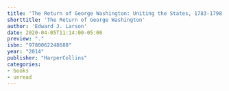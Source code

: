 ```yaml
---
title: 'The Return of George Washington: Uniting the States, 1783-1798'
shorttitle: 'The Return of George Washington'
author: 'Edward J. Larson'
date: 2020-04-05T11:14:00-05:00
preview: "."
isbn: "9780062248688"
year: "2014"
publisher: "HarperCollins"
categories: 
- books
- unread
---
```

